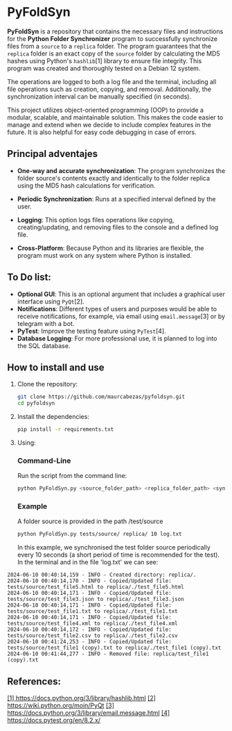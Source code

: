 # PyFoldSyn

**PyFoldSyn** is a repository that contains the necessary files and instructions for the **Python Folder Synchronizer** program to successfully synchronize files from a `source` to a `replica` folder. The program guarantees that the `replica` folder is an exact copy of the `source` folder by calculating the MD5 hashes using Python's `hashlib`[1] library to ensure file integrity. This program was created and thoroughly tested on a Debian 12 system.


The operations are logged to both a log file and the terminal, including all file operations such as creation, copying, and removal. Additionally, the synchronization interval can be manually specified (in seconds).


This project utilizes object-oriented programming (OOP) to provide a modular, scalable, and maintainable solution. This makes the code easier to manage and extend when we decide to include complex features in the future. It is also helpful for easy code debugging in case of errors.

## Principal adventajes

- **One-way and accurate synchronization**: The program synchronizes the folder source's contents exactly and identically to the folder replica using the MD5 hash calculations for verification.

- **Periodic Synchronization**: Runs at a specified interval defined by the user.

- **Logging**: This option logs files operations like copying, creating/updating, and removing files to the console and a defined log file.

- **Cross-Platform**: Because Python and its libraries are flexible, the program must work on any system where Python is installed.


## To Do list:

- **Optional GUI**: This is an optional argument that includes a graphical user interface using `PyQt`[2].
- **Notifications**: Different types of users and purposes would be able to receive notifications, for example, via email using `email.message`[3] or by telegram with a bot.
- **PyTest**: Improve the testing feature using `PyTest`[4].
- **Database Logging**: For more professional use, it is planned to log into the SQL database.


## How to install and use

1. Clone the repository:
    ```bash
    git clone https://github.com/maurcabezas/pyfoldsyn.git
    cd pyfoldsyn
    ```

2. Install the dependencies:
    ```bash
    pip install -r requirements.txt
    ```
3. Using:

    ### Command-Line 
    Run the script from the command line:
    ```bash
    python PyFoldSyn.py <source_folder_path> <replica_folder_path> <sync_interval_seconds> <log_file_path>
    ```

    ### Example
    A folder source is provided in the path /test/source
    ```bash
    python PyFoldSyn.py tests/source/ replica/ 10 log.txt
    ```
    In this example, we synchronised the test folder source periodically every 10 seconds (a short period of time is recommended for the test). In the terminal and in the file 'log.txt' we can see:

```
2024-06-10 00:40:14,159 - INFO - Created directory: replica/.
2024-06-10 00:40:14,170 - INFO - Copied/Updated file: tests/source/test_file5.html to replica/./test_file5.html
2024-06-10 00:40:14,171 - INFO - Copied/Updated file: tests/source/test_file3.json to replica/./test_file3.json
2024-06-10 00:40:14,171 - INFO - Copied/Updated file: tests/source/test_file1.txt to replica/./test_file1.txt
2024-06-10 00:40:14,171 - INFO - Copied/Updated file: tests/source/test_file4.xml to replica/./test_file4.xml
2024-06-10 00:40:14,172 - INFO - Copied/Updated file: tests/source/test_file2.csv to replica/./test_file2.csv
2024-06-10 00:41:24,253 - INFO - Copied/Updated file: tests/source/test_file1 (copy).txt to replica/./test_file1 (copy).txt
2024-06-10 00:41:44,277 - INFO - Removed file: replica/test_file1 (copy).txt
```


## References:
<a href="https://docs.python.org/3/library/hashlib.html">[1] https://docs.python.org/3/library/hashlib.html</a> 
<a href="https://wiki.python.org/moin/PyQt">[2] https://wiki.python.org/moin/PyQt</a>
<a href="https://docs.python.org/3/library/email.message.html">[3] https://docs.python.org/3/library/email.message.html</a>
<a href="https://docs.pytest.org/en/8.2.x/">[4] https://docs.pytest.org/en/8.2.x/</a>

